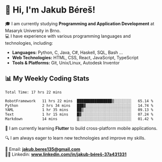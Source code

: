 # 👋 Hi, I'm Jakub Béreš!

🎓 I am currently studying **Programming and Application Development** at Masaryk University in Brno.  
💻 I have experience with various programming languages and technologies, including:  
   - **Languages:** Python, C, Java, C#, Haskell, SQL, Bash ...  
   - **Web Technologies:** HTML, CSS, React, JavaScript, TypeScript  
   - **Tools & Platforms:** Git, Unix/Linux, Autodesk Inventor

## 📊 My Weekly Coding Stats
<!--START_SECTION:waka-->

```txt
Total Time: 17 hrs 22 mins

RobotFramework   11 hrs 22 mins  ████████████████▒░░░░░░░░   65.14 %
Python           2 hrs 34 mins   ███▓░░░░░░░░░░░░░░░░░░░░░   14.74 %
YAML             1 hr 35 mins    ██▒░░░░░░░░░░░░░░░░░░░░░░   09.13 %
Text             1 hr 15 mins    █▓░░░░░░░░░░░░░░░░░░░░░░░   07.24 %
Markdown         14 mins         ▒░░░░░░░░░░░░░░░░░░░░░░░░   01.42 %
```

<!--END_SECTION:waka-->

🚀 I am currently learning **Flutter** to build cross-platform mobile applications.  

🔍 I am always eager to learn new technologies and improve my skills.  

📩 Email:        **jakub.beres135@gmail.com**  
🧑‍💻 Linkedin:     **www.linkedin.com/in/jakub-béreš-37a431331**


